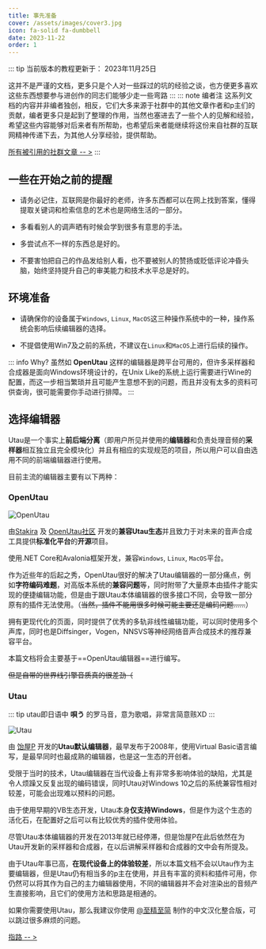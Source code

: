 ```yaml
---
title: 事先准备
cover: /assets/images/cover3.jpg
icon: fa-solid fa-dumbbell
date: 2023-11-22
order: 1
---
```


::: tip
当前版本的教程更新于： 2023年11月25日

这并不是严谨的文档，更多只是个人对一些踩过的坑的经验之谈，也方便更多喜欢这些东西想要参与进创作的同志们能够少走一些弯路
:::
::: note 编者注
这系列文档的内容并非编者独创，相反，它们大多来源于社群中的其他文章作者和p主们的贡献，编者更多只是起到了整理的作用，当然也塞进去了一些个人的见解和经验，希望这些内容能够对后来者有所帮助，也希望后来者能继续将这份来自社群的互联网精神传递下去，为其他人分享经验，提供帮助。

[所有被引用的社群文章 -- >](/utau/from)
:::

## 一些在开始之前的提醒

- 请务必记住，互联网是你最好的老师，许多东西都可以在网上找到答案，懂得提取关键词和检索信息的艺术也是网络生活的一部分。

- 多看看别人的调声晒有时候会学到很多有意思的手法。

- 多尝试点不一样的东西总是好的。

- 不要害怕把自己的作品发给别人看，也不要被别人的赞扬或贬低评论冲昏头脑，始终坚持提升自己的审美能力和技术水平总是好的。

## 环境准备

- 请确保你的设备属于`Windows`, `Linux`, `MacOS`这三种操作系统中的一种，操作系统会影响后续编辑器的选择。

- 不提倡使用Win7及之前的系统，不建议在`Linux`和`MacOS`上进行后续的操作。

::: info Why?
虽然如 **OpenUtau** 这样的编辑器是跨平台可用的，但许多采样器和合成器是面向Windows环境设计的，在Unix Like的系统上运行需要进行Wine的配置，而这一步相当繁琐并且可能产生意想不到的问题，而且并没有太多的资料可供查询，很可能需要你手动进行排障。
:::

## 选择编辑器

Utau是一个事实上**前后端分离**（即用户所见并使用的**编辑器**和负责处理音频的**采样器**相互独立且完全模块化）并且有相应的实现规范的项目，所以用户可以自由选用不同的前端编辑器进行使用。

目前主流的编辑器主要有以下两种：

### **OpenUtau**

![OpenUtau](https://img.kyoku.top/openutau.png)

由<u>Stakira</u> 及 <u>OpenUtau社区</u> 开发的**兼容Utau生态**并且致力于对未来的音声合成工具提供**标准化平台**的**开源**项目。

使用.NET Core和Avalonia框架开发，兼容`Windows`, `Linux`, `MacOS`平台。

作为近些年的后起之秀，OpenUtau很好的解决了Utau编辑器的一部分痛点，例如**字符编码难题**，对高版本系统的**兼容问题**等，同时附带了大量原本由插件才能实现的便捷编辑功能，但是由于跟Utau本体编辑器的很多接口不同，会导致一部分原有的插件无法使用。（~~当然，插件不能用很多时候可能主要还是编码问题......~~）

拥有更现代化的页面，同时提供了优秀的多轨非线性编辑功能，可以同时使用多个声库，同时也是Diffsinger，Vogen，NNSVS等神经网络音声合成技术的推荐兼容平台。

本篇文档将会主要基于==OpenUtau编辑器==进行编写。

~~但是自带的世界线引擎音质真的很差劲（~~

### **Utau**

::: tip
utau即日语中 **唄う** 的罗马音，意为歌唱，非常言简意赅XD
:::

![Utau](https://img.kyoku.top/utau_logo.png)

由 <u>饴屋P</u> 开发的**Utau默认编辑器**，最早发布于2008年，使用Virtual Basic语言编写，是最早同时也最成熟的编辑器，也是这一生态的开创者。

受限于当时的技术，Utau编辑器在当代设备上有非常多影响体验的缺陷，尤其是令人烦躁又反复出现的编码错误，同时Utau对Windows 10之后的系统兼容性相对较差，可能会出现难以预料的问题。

由于使用早期的VB生态开发，Utau本身**仅支持Windows**，但是作为这个生态的活化石，在配置好之后可以有比较优秀的插件使用体验。

尽管Utau本体编辑器的开发在2013年就已经停滞，但是饴屋P在此后依然在为Utau开发新的采样器和合成器，在以后讲解采样器和合成器的文中会有所提及。

由于Utau年事已高，**在现代设备上的体验较差**，所以本篇文档不会以Utau作为主要编辑器，但是Utau仍有相当多的p主在使用，并且有丰富的资料和插件可用，你仍然可以将其作为自己的主力编辑器使用，不同的编辑器并不会对渲染出的音频产生直接影响，且它们的使用方法和思路是相通的。

如果你需要使用Utau，那么我建议你使用 [@至精至简](https://space.bilibili.com/87172593/) 制作的中文汉化整合版，可以跳过很多麻烦的问题。

[指路 -- >](https://www.bilibili.com/read/cv7974422/)
